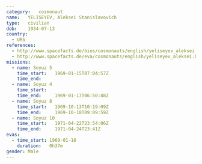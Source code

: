 ```yaml
---
category:	cosmonaut
name:	YELISEYEV, Aleksei Stanislavovich 
type:	civilian
dob:	1934-07-13
country:
  - URS
references:
  - http://www.spacefacts.de/bios/cosmonauts/english/yeliseyev_aleksei.htm
  - http://www.spacefacts.de/eva/cosmonauts/english/yeliseyev_aleksei.htm
missions:
  - name: Soyuz 5
    time_start:   1969-01-15T07:04:57Z
    time_end:     
  - name: Soyuz 4
    time_start:   
    time_end:     1969-01-17T06:50:48Z
  - name: Soyuz 8
    time_start:   1969-10-13T10:19:09Z
    time_end:     1969-10-18T09:09:59Z
  - name: Soyuz 10
    time_start:   1971-04-22T23:54:06Z
    time_end:     1971-04-24T23:41Z
evas:
  - time_start: 1969-01-16
    duration:   0h37m
gender:	Male
---
```

